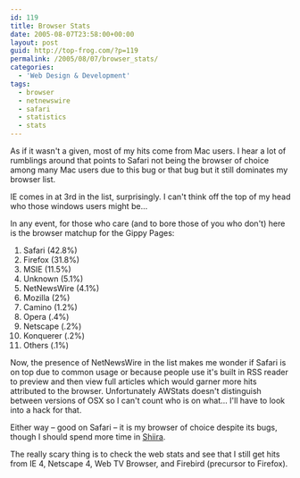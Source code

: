```yaml
---
id: 119
title: Browser Stats
date: 2005-08-07T23:58:00+00:00
layout: post
guid: http://top-frog.com/?p=119
permalink: /2005/08/07/browser_stats/
categories:
  - 'Web Design & Development'
tags:
  - browser
  - netnewswire
  - safari
  - statistics
  - stats
---
```

As if it wasn't a given, most of my hits come from Mac users. I hear a lot of rumblings around that points to Safari not being the browser of choice among many Mac users due to this bug or that bug but it still dominates my browser list.

IE comes in at 3rd in the list, surprisingly. I can't think off the top of my head who those windows users might be…

In any event, for those who care (and to bore those of you who don't) here is the browser matchup for the Gippy Pages:



  1. Safari (42.8%) 
  2. Firefox (31.8%) 
  3. MSIE (11.5%) 
  4. Unknown (5.1%) 
  5. NetNewsWire (4.1%) 
  6. Mozilla (2%) 
  7. Camino (1.2%) 
  8. Opera (.4%) 
  9. Netscape (.2%) 
 10. Konquerer (.2%) 
 11. Others (.1%) 

Now, the presence of NetNewsWire in the list makes me wonder if Safari is on top due to common usage or because people use it's built in RSS reader to preview and then view full articles which would garner more hits attributed to the browser. Unfortunately AWStats doesn't distinguish between versions of OSX so I can't count who is on what… I'll have to look into a hack for that.

Either way – good on Safari – it is my browser of choice despite its bugs, though I should spend more time in [Shiira](http://hmdt-web.net/shiira/index-e.html).

The really scary thing is to check the web stats and see that I still get hits from IE 4, Netscape 4, Web TV Browser, and Firebird (precursor to Firefox).